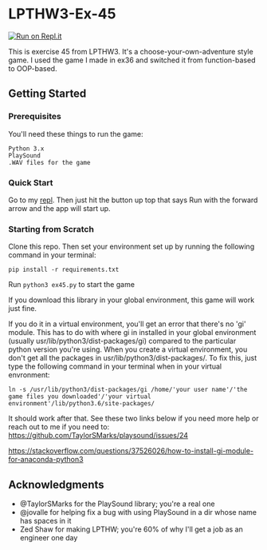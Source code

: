 # LPTHW3-Ex-45
[![Run on Repl.it](https://repl.it/badge/github/crc8109/LPTHW3-Ex-45)](https://repl.it/github/crc8109/LPTHW3-Ex-45)

This is exercise 45 from LPTHW3. It's a choose-your-own-adventure style game. I used the game I made in ex36 and switched it from function-based to OOP-based.

## Getting Started

### Prerequisites

You'll need these things to run the game:

```
Python 3.x
PlaySound
.WAV files for the game
```

### Quick Start
Go to my [repl](https://repl.it/@crc8109/LPTHW3-Ex-45). Then just hit the button up top that says Run with the forward arrow and the app will start up.

### Starting from Scratch

Clone this repo. Then set your environment set up by running the following command in your terminal:
```
pip install -r requirements.txt
```
Run ```python3 ex45.py``` to start the game

If you download this library in your global environment, this game will work just fine.

If you do it in a virtual environment, you'll get an error that there's no 'gi' module. This has to do with where gi in installed in your global environment (usually usr/lib/python3/dist-packages/gi) compared to the particular python version you're using. When you create a virtual environment, you don't get all the packages in usr/lib/python3/dist-packages/. To fix this, just type the following command in your terminal when in your virtual envronment:

```
ln -s /usr/lib/python3/dist-packages/gi /home/'your user name'/'the game files you downloaded'/'your virtual environment'/lib/python3.6/site-packages/
```

It should work after that. See these two links below if you need more help or reach out to me if you need to:
https://github.com/TaylorSMarks/playsound/issues/24

https://stackoverflow.com/questions/37526026/how-to-install-gi-module-for-anaconda-python3

## Acknowledgments

* @TaylorSMarks for the PlaySound library; you're a real one
* @jovalle for helping fix a bug with using PlaySound in a dir whose name has spaces in it
* Zed Shaw for making LPTHW; you're 60% of why I'll get a job as an engineer one day
